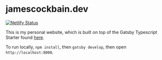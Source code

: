 # jamescockbain.dev

[![Netlify Status](https://api.netlify.com/api/v1/badges/f802fb76-5cc9-43f4-a2d0-b0d98eac8153/deploy-status)](https://app.netlify.com/sites/happy-spence-5fa372/deploys)

This is my personal website, which is built on top of the Gatsby Typescript Starter found [here](https://www.gatsbyjs.org/starters/gperl27/Gatsby-Starter-Blog-Typescript/).

To run locally, `npm install`, then `gatsby develop`, then open `http://localhost:8000`.
